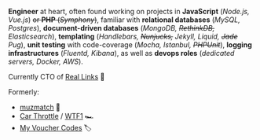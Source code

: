**Engineer** at heart, often found working on projects in **JavaScript** (*Node.js, Vue.js*) ~~or **PHP** (*Symphony*)~~, familiar with **relational databases** (*MySQL, Postgres*), **document-driven databases** (*MongoDB, ~~RethinkDB,~~ Elasticsearch*), **templating** (*Handlebars, ~~Nunjucks,~~ Jekyll, Liquid, ~~Jade~~ Pug*), **unit testing** with code-coverage (*Mocha, Istanbul, ~~PHPUnit~~*), **logging infrastructures** (*Fluentd, Kibana*), as well as **devops roles** (*dedicated servers, Docker, AWS*).

Currently CTO of [Real Links](https://www.reallinks.io/) :rocket:

Formerly:

- [muzmatch](https://muzmatch.com) :balloon:
- [Car Throttle](https://www.carthrottle.com/) / [WTF1](https://wtf1.com) :racing_car:
- [My Voucher Codes](https://www.myvouchercodes.co.uk/) :label:

